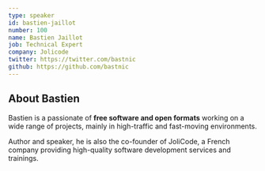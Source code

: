 ```yaml
---
type: speaker
id: bastien-jaillot
number: 100
name: Bastien Jaillot
job: Technical Expert
company: Jolicode
twitter: https://twitter.com/bastnic
github: https://github.com/bastnic
---
```


## About Bastien

Bastien is a passionate of **free software and open formats** working on a wide range of projects, mainly in high-traffic and fast-moving environments.

Author and speaker, he is also the co-founder of JoliCode, a French company providing high-quality software development services and trainings.